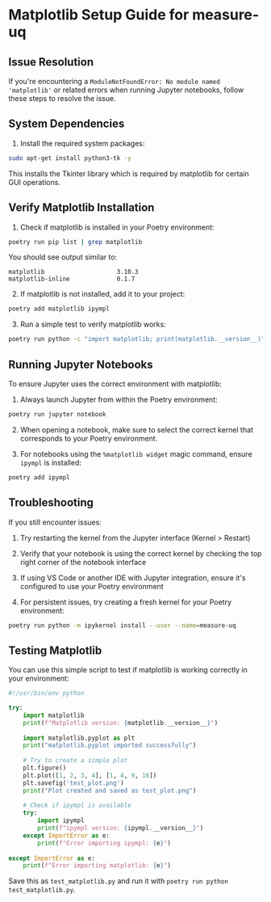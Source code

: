 # Matplotlib Setup Guide for measure-uq

## Issue Resolution

If you're encountering a `ModuleNotFoundError: No module named 'matplotlib'` or related errors when running Jupyter notebooks, follow these steps to resolve the issue.

## System Dependencies

1. Install the required system packages:

```bash
sudo apt-get install python3-tk -y
```

This installs the Tkinter library which is required by matplotlib for certain GUI operations.

## Verify Matplotlib Installation

1. Check if matplotlib is installed in your Poetry environment:

```bash
poetry run pip list | grep matplotlib
```

You should see output similar to:
```
matplotlib                    3.10.3
matplotlib-inline             0.1.7
```

2. If matplotlib is not installed, add it to your project:

```bash
poetry add matplotlib ipympl
```

3. Run a simple test to verify matplotlib works:

```bash
poetry run python -c "import matplotlib; print(matplotlib.__version__)"
```

## Running Jupyter Notebooks

To ensure Jupyter uses the correct environment with matplotlib:

1. Always launch Jupyter from within the Poetry environment:

```bash
poetry run jupyter notebook
```

2. When opening a notebook, make sure to select the correct kernel that corresponds to your Poetry environment.

3. For notebooks using the `%matplotlib widget` magic command, ensure `ipympl` is installed:

```bash
poetry add ipympl
```

## Troubleshooting

If you still encounter issues:

1. Try restarting the kernel from the Jupyter interface (Kernel > Restart)

2. Verify that your notebook is using the correct kernel by checking the top right corner of the notebook interface

3. If using VS Code or another IDE with Jupyter integration, ensure it's configured to use your Poetry environment

4. For persistent issues, try creating a fresh kernel for your Poetry environment:

```bash
poetry run python -m ipykernel install --user --name=measure-uq
```

## Testing Matplotlib

You can use this simple script to test if matplotlib is working correctly in your environment:

```python
#!/usr/bin/env python

try:
    import matplotlib
    print(f"Matplotlib version: {matplotlib.__version__}")
    
    import matplotlib.pyplot as plt
    print("matplotlib.pyplot imported successfully")
    
    # Try to create a simple plot
    plt.figure()
    plt.plot([1, 2, 3, 4], [1, 4, 9, 16])
    plt.savefig('test_plot.png')
    print("Plot created and saved as test_plot.png")
    
    # Check if ipympl is available
    try:
        import ipympl
        print(f"ipympl version: {ipympl.__version__}")
    except ImportError as e:
        print(f"Error importing ipympl: {e}")
        
except ImportError as e:
    print(f"Error importing matplotlib: {e}")
```

Save this as `test_matplotlib.py` and run it with `poetry run python test_matplotlib.py`.